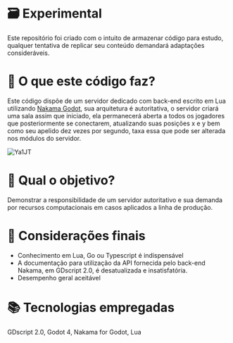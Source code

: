 # 🗃️ Experimental
Este repositório foi criado com o intuito de armazenar código para estudo, qualquer tentativa de replicar seu conteúdo demandará adaptações consideráveis.

# 🔨 O que este código faz?
Este código dispõe de um servidor dedicado com back-end escrito em Lua utilizando [Nakama Godot](https://heroiclabs.com/nakama/), sua arquitetura é autoritativa, o servidor criará uma sala assim que iniciado, ela permanecerá aberta a todos os jogadores que posteriormente se conectarem, atualizando suas posições x e y bem como seu apelido dez vezes por segundo, taxa essa que pode ser alterada nos módulos do servidor.

![Ya1JT](https://github.com/user-attachments/assets/e3079ae7-2adf-46e3-bdfb-ea59bb6bed30)

# 🎯 Qual o objetivo?
Demonstrar a responsibilidade de um servidor autoritativo e sua demanda por recursos computacionais em casos aplicados a linha de produção.

# 📜 Considerações finais
- Conhecimento em Lua, Go ou Typescript é indispensável
- A documentação para utilização da API fornecida pelo back-end Nakama, em GDscript 2.0, é desatualizada e insatisfatória.
- Desempenho geral aceitável

# 📚 Tecnologias empregadas
GDscript 2.0, Godot 4, Nakama for Godot, Lua
